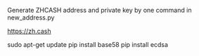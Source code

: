 Generate ZHCASH address and private key by one command in new_address.py

https://zh.cash

sudo apt-get update
pip install base58
pip install ecdsa
